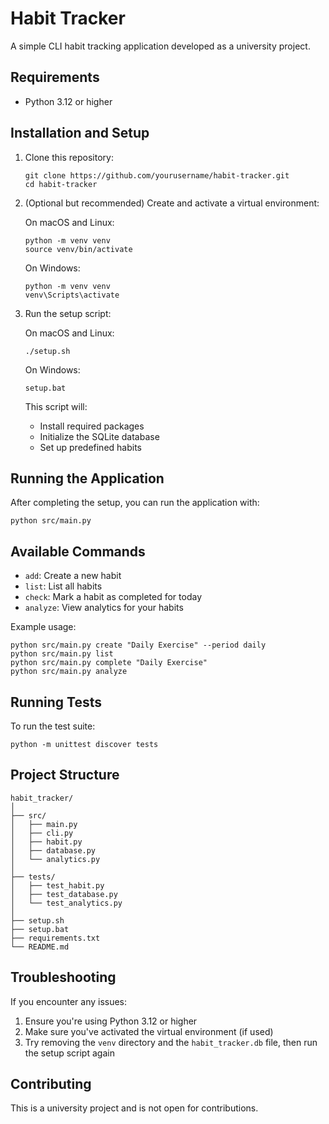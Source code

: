# Habit Tracker

A simple CLI habit tracking application developed as a university project.

## Requirements

- Python 3.12 or higher

## Installation and Setup

1. Clone this repository:

   ```
   git clone https://github.com/yourusername/habit-tracker.git
   cd habit-tracker
   ```

2. (Optional but recommended) Create and activate a virtual environment:

   On macOS and Linux:

   ```
   python -m venv venv
   source venv/bin/activate
   ```

   On Windows:

   ```
   python -m venv venv
   venv\Scripts\activate
   ```

3. Run the setup script:

   On macOS and Linux:

   ```
   ./setup.sh
   ```

   On Windows:

   ```
   setup.bat
   ```

   This script will:

   - Install required packages
   - Initialize the SQLite database
   - Set up predefined habits

## Running the Application

After completing the setup, you can run the application with:

```
python src/main.py
```

## Available Commands

- `add`: Create a new habit
- `list`: List all habits
- `check`: Mark a habit as completed for today
- `analyze`: View analytics for your habits

Example usage:

```
python src/main.py create "Daily Exercise" --period daily
python src/main.py list
python src/main.py complete "Daily Exercise"
python src/main.py analyze
```

## Running Tests

To run the test suite:

```
python -m unittest discover tests
```

## Project Structure

```
habit_tracker/
│
├── src/
│   ├── main.py
│   ├── cli.py
│   ├── habit.py
│   ├── database.py
│   └── analytics.py
│
├── tests/
│   ├── test_habit.py
│   ├── test_database.py
│   └── test_analytics.py
│
├── setup.sh
├── setup.bat
├── requirements.txt
└── README.md
```

## Troubleshooting

If you encounter any issues:

1. Ensure you're using Python 3.12 or higher
2. Make sure you've activated the virtual environment (if used)
3. Try removing the `venv` directory and the `habit_tracker.db` file, then run the setup script again

## Contributing

This is a university project and is not open for contributions.
